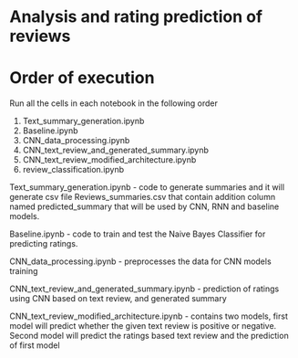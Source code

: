 # Analysis and rating prediction of reviews 

# Order of execution
Run all the cells in each notebook in the following order
1. Text_summary_generation.ipynb
2. Baseline.ipynb
3. CNN_data_processing.ipynb
4. CNN_text_review_and_generated_summary.ipynb 
5. CNN_text_review_modified_architecture.ipynb
6. review_classification.ipynb

Text_summary_generation.ipynb - code to generate summaries and it will generate csv file Reviews_summaries.csv that contain addition column named predicted_summary that will be used by CNN, RNN and baseline models.

Baseline.ipynb - code to train and test the Naive Bayes Classifier for predicting ratings.

CNN_data_processing.ipynb - preprocesses the data for CNN models training

CNN_text_review_and_generated_summary.ipynb - prediction of ratings using CNN based on text review, and generated summary

CNN_text_review_modified_architecture.ipynb - contains two models, first model will predict whether the given text review is positive or negative. Second model will predict the ratings based text review and the prediction of first model
